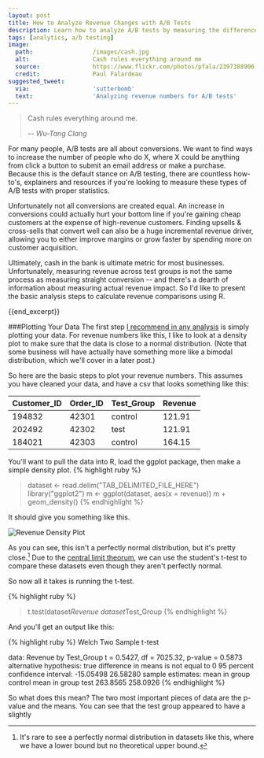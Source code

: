 ```yaml
---
layout: post
title: How to Analyze Revenue Changes with A/B Tests
description: Learn how to analyze A/B tests by measuring the differences in revenue, not just conversions.
tags: [analytics, a/b testing]
image:
  path:					/images/cash.jpg
  alt:					Cash rules everything around me
  source:				https://www.flickr.com/photos/pfala/2397388906
  credit:				Paul Falardeau
suggested_tweet:
  via:                  'sutterbomb'
  text:                 'Analyzing revenue numbers for A/B tests'
---
```

> Cash rules everything around me. 
> 
> -- <cite>Wu-Tang Clang</cite>

For many people, A/B tests are all about conversions. We want to find ways to increase the number of people who do X, where X could be anything from click a button to submit an email address or make a purchase. Because this is the default stance on A/B testing, there are countless how-to's, explainers and resources if you're looking to measure these types of A/B tests with proper statistics. 

Unfortunately not all conversions are created equal. An increase in conversions could actually hurt your bottom line if you're gaining cheap customers at the expense of high-revenue customers. Finding upsells & cross-sells that convert well can also be a huge incremental revenue driver, allowing you to either improve margins or grow faster by spending more on customer acquisition. 

Ultimately, cash in the bank is ultimate metric for most businesses. Unfortunately, measuring revenue across test groups is not the same process as measuring straight conversion -- and there's a dearth of information about measuring actual revenue impact. So I'd like to present the basic analysis steps to calculate revenue comparisons using R.

{{end_excerpt}}

###Plotting Your Data
The first step [I recommend in any analysis](2013/08/15/data-exploration/) is simply plotting your data. For revenue numbers like this, I like to look at a density plot to make sure that the data is close to a normal distribution. (Note that some business will have actually have something more like a bimodal distribution, which we'll cover in a later post.) 

So here are the basic steps to plot your revenue numbers. This assumes you have cleaned your data, and have a csv that looks something like this:

<table class="table">
<thead>
<tr>
<th>Customer_ID</th>
<th>Order_ID</th>
<th>Test_Group</th>
<th>Revenue</th>
</tr>
</thead>
<tr>
<td>194832</td>
<td>42301</td>
<td>control</td>
<td>121.91</td>
</tr>
<tr>
<td>202492</td>
<td>42302</td>
<td>test</td>
<td>121.91</td>
</tr>
<tr>
<td>184021</td>
<td>42303</td>
<td>control</td>
<td>164.15</td>
</tr>
</table>

You'll want to pull the data into R, load the ggplot package, then make a simple density plot.
{% highlight ruby %}
> dataset <- read.delim("TAB_DELIMITED_FILE_HERE")  
> library("ggplot2")
> m <- ggplot(dataset, aes(x = revenue))
> m + geom_density()
{% endhighlight %}

It should give you something like this. 

![Revenue Density Plot](/images/revenue-analysis/revenue-density.png)

As you can see, this isn't a perfectly normal distribution, but it's pretty close.[^1] Due to the [central limit theorum](http://en.wikipedia.org/wiki/Central_limit_theorem), we can use the student's t-test to compare these datasets even though they aren't perfectly normal.

So now all it takes is running the t-test.

{% highlight ruby %}
> t.test(dataset$Revenue ~ dataset$Test_Group
{% endhighlight %}

And you'll get an output like this:

{% highlight ruby %}
Welch Two Sample t-test

data:  Revenue by Test_Groupt = 0.5427, df = 7025.32, p-value = 0.5873alternative hypothesis: true difference in means is not equal to 095 percent confidence interval: -15.05498  26.58280sample estimates:mean in group control    mean in group test              263.8565              258.0926 
{% endhighlight %}

So what does this mean? The two most important pieces of data are the p-value and the means. You can see that the test group appeared to have a slightly
[^1]: It's rare to see a perfectly normal distribution in datasets like this, where we have a lower bound but no theoretical upper bound. 